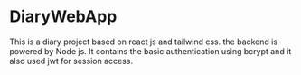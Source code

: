 # DiaryWebApp
This is a diary project based on react js and tailwind css. the backend is powered by Node js. It contains the basic authentication using bcrypt and it also used jwt for session access.
